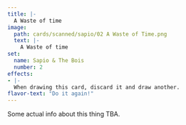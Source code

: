```yaml
---
title: |-
  A Waste of time
image: 
  path: cards/scanned/sapio/02 A Waste of Time.png
  text: |-
    A Waste of time
set:
  name: Sapio & The Bois
  number: 2
effects: 
- |-
  When drawing this card, discard it and draw another.
flavor-text: "Do it again!"
---
```

Some actual info about this thing TBA.
